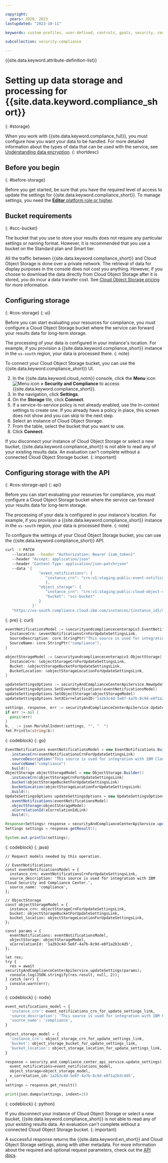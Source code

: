 ```yaml
---

copyright:
  years: 2020, 2023
lastupdated: "2023-10-11"

keywords: custom profiles, user-defined, controls, goals, security, compliance

subcollection: security-compliance

---
```


{{site.data.keyword.attribute-definition-list}}


# Setting up data storage and processing for {{site.data.keyword.compliance_short}}
{: #storage}

When you work with {{site.data.keyword.compliance_full}}, you must configure how you want your data to be handled. For more detailed information about the types of data that can be used with the service, see [Understanding data encryption](/docs/security-compliance?topic=security-compliance-mng-data).
{: shortdesc}

## Before you begin
{: #before-storage}

Before you get started, be sure that you have the required level of access to update the settings for {{site.data.keyword.compliance_short}}. To manage settings, you need the [**Editor** platform role or higher](/docs/security-compliance?topic=security-compliance-access-management). 

## Bucket requirements
{: #scc-bucket}

The bucket that you use to store your results does not require any particular settings or naming format. However, it is recommended that you use a bucket on the Standard plan and Smart tier.

All the traffic between {{site.data.keyword.compliance_short}} and Cloud Object Storage is done over a private network. The retrieval of data for display purposes in the console does not cost you anything. However, if you choose to download the data directly from Cloud Object Storage after it is stored, you do incur a data transfer cost. See [Cloud Object Storage pricing](/docs/cloud-object-storage/iam?topic=cloud-object-storage-billing) for more information.


## Configuring storage
{: #cos-storage}
{: ui}

Before you can start evaluating your resources for compliance, you must configure a Cloud Object Storage bucket where the service can forward your results data for long-term storage.

The processing of your data is configured in your instance's location. For example, if you provision a {{site.data.keyword.compliance_short}} instance in the `us-south` region, your data is processed there.
{: note}


To connect your Cloud Object Storage bucket, you can use the {{site.data.keyword.compliance_short}} UI.

2. In the {{site.data.keyword.cloud_notm}} console, click the **Menu** icon ![Menu icon](../icons/icon_hamburger.svg) **> Security and Compliance** to access {{site.data.keyword.compliance_short}}.
2. In the navigation, click **Settings**.
3. On the **Storage** tile, click **Connect**.
4. If a service-to-service policy is not already enabled, use the in-context settings to create one. If you already have a policy in place, this screen does not show and you can skip to the next step.
5. Select an instance of Cloud Object Storage.
6. From the table, select the bucket that you want to use.
7. Click **Connect**.

If you disconnect your instance of Cloud Object Storage or select a new bucket, {{site.data.keyword.compliance_short}} is not able to read any of your existing results data. An evaluation can't complete without a connected Cloud Object Storage bucket.
{: important}


## Configuring storage with the API
{: #cos-storage-api}
{: api}

Before you can start evaluating your resources for compliance, you must configure a Cloud Object Storage bucket where the service can forward your results data for long-term storage.

The processing of your data is configured in your instance's location. For example, if you provision a {{site.data.keyword.compliance_short}} instance in the `us-south` region, your data is processed there.
{: note}

To configure the settings of your Cloud Object Storage bucket, you can use the {{site.data.keyword.compliance_short}} API.

```bash
curl -X PATCH 
   --location --header "Authorization: Bearer {iam_token}" 
   --header "Accept: application/json" 
   --header "Content-Type: application/json-patch+json" 
   --data '{ 
               "event_notifications": { 
                  "instance_crn": "crn:v1:staging:public:event-notifications:us-south:a/130003ea8bfa43c5aacea07a86da3000:1c858449-3537-45b8-9d39-2707115b4cc7::" 
                  }, 
               "object_storage": { 
                  "instance_crn": "crn:v1:staging:public:cloud-object-storage:global:a/130003ea8bfa43c5aacea07a86da3000:1c858449-3537-45b8-9d39-2707115b4cc7::", 
                  "bucket": "scc-bucket" 
               } 
            }' 
   "https://us-south.compliance.cloud.ibm.com/instances/{instance_id}/v3/settings"
```
{: pre}
{: curl}



```go
eventNotificationsModel := &securityandcompliancecenterapiv3.EventNotifications{
  InstanceCrn: &eventNotificationsCrnForUpdateSettingsLink,
  SourceDescription: core.StringPtr("This source is used for integration with IBM Cloud Security and Compliance Center."),
  SourceName: core.StringPtr("compliance"),
}

objectStorageModel := &securityandcompliancecenterapiv3.ObjectStorage{
  InstanceCrn: &objectStorageCrnForUpdateSettingsLink,
  Bucket: &objectStorageBucketForUpdateSettingsLink,
  BucketLocation: &objectStorageLocationForUpdateSettingsLink,
}

updateSettingsOptions := securityAndComplianceCenterApiService.NewUpdateSettingsOptions()
updateSettingsOptions.SetEventNotifications(eventNotificationsModel)
updateSettingsOptions.SetObjectStorage(objectStorageModel)
updateSettingsOptions.SetXCorrelationID("1a2b3c4d-5e6f-4a7b-8c9d-e0f1a2b3c4d5")

settings, response, err := securityAndComplianceCenterApiService.UpdateSettings(updateSettingsOptions)
if err != nil {
  panic(err)
}
b, _ := json.MarshalIndent(settings, "", "  ")
fmt.Println(string(b))
```
{: codeblock}
{: go}


```java
EventNotifications eventNotificationsModel = new EventNotifications.Builder()
  .instanceCrn(eventNotificationsCrnForUpdateSettingsLink)
  .sourceDescription("This source is used for integration with IBM Cloud Security and Compliance Center.")
  .sourceName("compliance")
  .build();
ObjectStorage objectStorageModel = new ObjectStorage.Builder()
  .instanceCrn(objectStorageCrnForUpdateSettingsLink)
  .bucket(objectStorageBucketForUpdateSettingsLink)
  .bucketLocation(objectStorageLocationForUpdateSettingsLink)
  .build();
UpdateSettingsOptions updateSettingsOptions = new UpdateSettingsOptions.Builder()
  .eventNotifications(eventNotificationsModel)
  .objectStorage(objectStorageModel)
  .xCorrelationId(xCorrelationIdLink)
  .build();

Response<Settings> response = securityAndComplianceCenterApiService.updateSettings(updateSettingsOptions).execute();
Settings settings = response.getResult();

System.out.println(settings);
```
{: codeblock}
{: java}


```node
// Request models needed by this operation.

// EventNotifications
const eventNotificationsModel = {
  instance_crn: eventNotificationsCrnForUpdateSettingsLink,
  source_description: 'This source is used for integration with IBM Cloud Security and Compliance Center.',
  source_name: 'compliance',
};

// ObjectStorage
const objectStorageModel = {
  instance_crn: objectStorageCrnForUpdateSettingsLink,
  bucket: objectStorageBucketForUpdateSettingsLink,
  bucket_location: objectStorageLocationForUpdateSettingsLink,
};

const params = {
  eventNotifications: eventNotificationsModel,
  objectStorage: objectStorageModel,
  xCorrelationId: '1a2b3c4d-5e6f-4a7b-8c9d-e0f1a2b3c4d5',
};

let res;
try {
  res = await securityAndComplianceCenterApiService.updateSettings(params);
  console.log(JSON.stringify(res.result, null, 2));
} catch (err) {
  console.warn(err);
}
```
{: codeblock}
{: node}


```python
event_notifications_model = {
  'instance_crn': event_notifications_crn_for_update_settings_link,
  'source_description': 'This source is used for integration with IBM Cloud Security and Compliance Center.',
  'source_name': 'compliance',
}

object_storage_model = {
  'instance_crn': object_storage_crn_for_update_settings_link,
  'bucket': object_storage_bucket_for_update_settings_link,
  'bucket_location': object_storage_location_for_update_settings_link,
}

response = security_and_compliance_center_api_service.update_settings(
  event_notifications=event_notifications_model,
  object_storage=object_storage_model,
  x_correlation_id='1a2b3c4d-5e6f-4a7b-8c9d-e0f1a2b3c4d5',
)
settings = response.get_result()

print(json.dumps(settings, indent=2))
```
{: codeblock}
{: python}


If you disconnect your instance of Cloud Object Storage or select a new bucket, {{site.data.keyword.compliance_short}} is not able to read any of your existing results data. An evaluation can't complete without a connected Cloud Object Storage bucket.
{: important}


A successful response returns the {{site.data.keyword.en_short}} and Cloud Object Storage settings, along with other metadata. For more information about the required and optional request parameters, check out the [API docs](/apidocs/security-compliance#update-settings).

